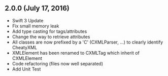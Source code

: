 ## 2.0.0 (July 17, 2016)

- Swift 3 Update
- Fix small memory leak
- Add type casting for tags/attributes
- Change the way to retrieve attributes
- All classes are now prefixed by a 'C' (CXMLParser, ...) to clearly identify CheatyXML
- XMLElement has been renamed to CXMLTag which inherit of CXMLElement
- Code refactoring (files now well separated)
- Add Unit Test
